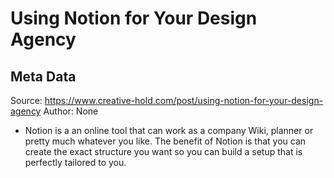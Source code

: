 # Using Notion for Your Design Agency

## Meta Data

Source:  https://www.creative-hold.com/post/using-notion-for-your-design-agency 
Author: None

- Notion is a an online tool that can work as a company Wiki, planner or pretty much whatever you like. The benefit of Notion is that you can create the exact structure you want so you can build a setup that is perfectly tailored to you.
